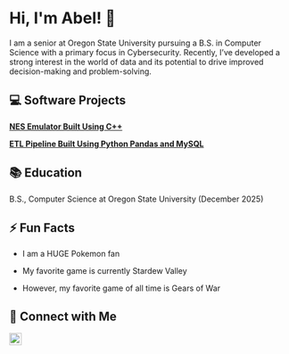 <h1>Hi, I'm Abel! 👋</h1>

I am a senior at Oregon State University pursuing a B.S. in Computer Science with a primary focus in Cybersecurity. Recently, I’ve developed a strong interest in the world of data and its potential to drive improved decision-making and problem-solving.

<h2>💻 Software  Projects</h2>

<b>[NES Emulator Built Using C++](https://github.com/JonathonShea/Build_a_NES_Emulator_and_Run_NES_ROMs-Shafer-Shea-Countryman-Sanchez)</b>
  
<b>[ETL Pipeline Built Using Python Pandas and MySQL](https://github.com/AbelJSanchez/NBA-Analytics)</b>
    
<h2>📚 Education</h2>

B.S., Computer Science at Oregon State University (December 2025)

<h2>⚡ Fun Facts</h2>

- I am a HUGE Pokemon fan
  
- My favorite game is currently Stardew Valley
  
- However, my favorite game of all time is Gears of War 
  
<h2>📱 Connect with Me</h2>

[<img align="left" alt="AbelSanchez | LinkedIn" width="22px" src="https://cdn.jsdelivr.net/npm/simple-icons@v3/icons/linkedin.svg" />][linkedin]

[linkedin]: https://www.linkedin.com/in/abeljsanchez/
